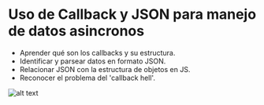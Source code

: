 # Uso de Callback y JSON para manejo de datos asincronos

- Aprender qué son los callbacks y su estructura.
- Identificar y parsear datos en formato JSON.
- Relacionar JSON con la estructura de objetos en JS. 
- Reconocer el problema del 'callback hell'.

![alt text](image.png)
